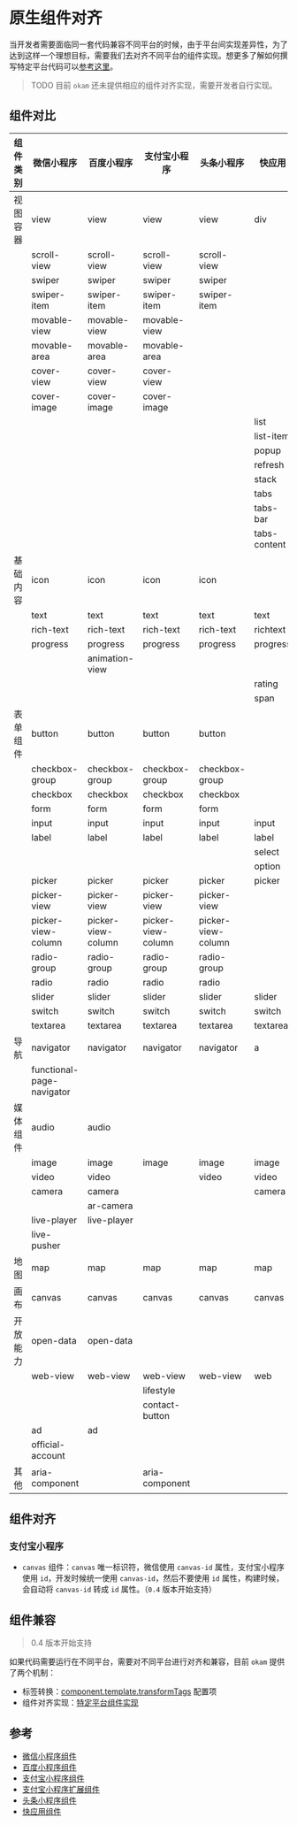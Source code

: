 # 原生组件对齐

当开发者需要面临同一套代码兼容不同平台的时候，由于平台间实现差异性，为了达到这样一个理想目标，需要我们去对齐不同平台的组件实现。想更多了解如何撰写特定平台代码可以[参考这里](advance/platformSpecCode)。

> TODO 目前 `okam` 还未提供相应的组件对齐实现，需要开发者自行实现。

## 组件对比
|组件类别 | 微信小程序 | 百度小程序 | 支付宝小程序  | 头条小程序 |  快应用 |
|---|---|---|---|---|---|
|视图容器 | view | view | view | view | div |
| | scroll-view | scroll-view | scroll-view | scroll-view | |
| | swiper | swiper | swiper | swiper | |
| | swiper-item | swiper-item | swiper-item | swiper-item | |
| | movable-view | movable-view | movable-view | | |
| | movable-area | movable-area | movable-area | | |
| | cover-view | cover-view | cover-view | | |
| | cover-image | cover-image |cover-image | | |
| |  |  |  | | list |
| |  |  |  | | list-item |
| |  |  |  | | popup |
| |  |  |  | | refresh |
| |  |  |  | | stack |
| |  |  |  | | tabs |
| |  |  |  | | tabs-bar |
| |  |  |  | | tabs-content |
|基础内容 | icon | icon | icon | icon | |
| | text | text | text | text | text |
| | rich-text | rich-text | rich-text | rich-text | richtext|
| | progress | progress | progress | progress | progress |
| | | animation-view | | | |
| |  |  |  | | rating |
| |  |  |  | | span |
|表单组件 | button | button | button | button | |
| | checkbox-group | checkbox-group | checkbox-group | checkbox-group||
| | checkbox | checkbox | checkbox | checkbox ||
| | form | form | form | form ||
| | input | input | input | input | input|
| | label | label | label | label | label |
| |  |  |  | | select |
| |  |  |  | | option |
| | picker | picker | picker | picker | picker |
| | picker-view | picker-view | picker-view | picker-view | |
| | picker-view-column | picker-view-column | picker-view-column | picker-view-column| |
| | radio-group | radio-group | radio-group | radio-group | |
| | radio | radio | radio | radio | |
| | slider | slider | slider | slider | slider |
| | switch | switch | switch | switch |switch |
| | textarea | textarea | textarea | textarea |textarea |
|导航 | navigator | navigator | navigator | navigator | a|
| | functional-page-navigator |  |  |  | |
|媒体组件 | audio | audio |  | |
| | image | image | image | image | image |
| | video | video |  | video | video |
| | camera | camera |  | | camera|
| |  | ar-camera |  | | |
| | live-player | live-player |  | | |
| | live-pusher |  |  | | |
|地图 | map | map | map | map | map |
|画布 | canvas | canvas | canvas | canvas | canvas |
|开放能力 | open-data | open-data |  | | |
| | web-view | web-view | web-view | web-view | web|
| |  |  | lifestyle | |  |
| |  |  | contact-button | | |
| | ad | ad |  | | |
| |official-account |  | | | |
| 其他|aria-component |  |aria-component | | | |

## 组件对齐

### 支付宝小程序

* `canvas` 组件：`canvas` 唯一标识符，微信使用 `canvas-id` 属性，支付宝小程序使用 `id`，开发时候统一使用 `canvas-id`，然后不要使用 `id` 属性，构建时候，会自动将 `canvas-id` 转成 `id` 属性。（`0.4` 版本开始支持）

## 组件兼容

> 0.4 版本开始支持

如果代码需要运行在不同平台，需要对不同平台进行对齐和兼容，目前 `okam` 提供了两个机制：

* 标签转换：[component.template.transformTags](build/transformTag) 配置项
* 组件对齐实现：[特定平台组件实现](advance/platformSpecCode#组件)

## 参考

* [微信小程序组件](https://developers.weixin.qq.com/miniprogram/dev/component/)
* [百度小程序组件](https://smartprogram.baidu.com/docs/develop/component/native/)
* [支付宝小程序组件](https://docs.alipay.com/mini/component/overview)
* [支付宝小程序扩展组件](https://docs.alipay.com/mini/component-ext/overview-ext-common)
* [头条小程序组件](https://microapp.bytedance.com/docs/comp/)
* [快应用组件](https://doc.quickapp.cn/tutorial/widgets/list-tutorial.html)
